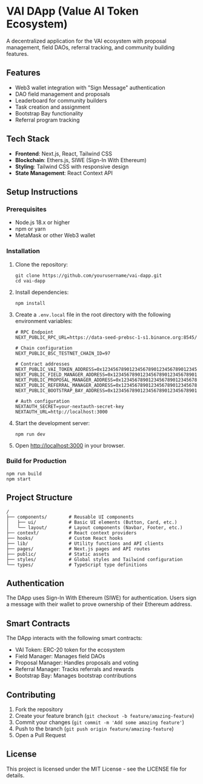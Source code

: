 # VAI DApp (Value AI Token Ecosystem)

A decentralized application for the VAI ecosystem with proposal management, field DAOs, referral tracking, and community building features.

## Features

- Web3 wallet integration with "Sign Message" authentication
- DAO field management and proposals
- Leaderboard for community builders
- Task creation and assignment
- Bootstrap Bay functionality
- Referral program tracking

## Tech Stack

- **Frontend**: Next.js, React, Tailwind CSS
- **Blockchain**: Ethers.js, SIWE (Sign-In With Ethereum)
- **Styling**: Tailwind CSS with responsive design
- **State Management**: React Context API

## Setup Instructions

### Prerequisites

- Node.js 18.x or higher
- npm or yarn
- MetaMask or other Web3 wallet

### Installation

1. Clone the repository:
   ```
   git clone https://github.com/yourusername/vai-dapp.git
   cd vai-dapp
   ```

2. Install dependencies:
   ```
   npm install
   ```

3. Create a `.env.local` file in the root directory with the following environment variables:
   ```
   # RPC Endpoint
   NEXT_PUBLIC_RPC_URL=https://data-seed-prebsc-1-s1.binance.org:8545/
   
   # Chain configuration
   NEXT_PUBLIC_BSC_TESTNET_CHAIN_ID=97
   
   # Contract addresses
   NEXT_PUBLIC_VAI_TOKEN_ADDRESS=0x1234567890123456789012345678901234567890
   NEXT_PUBLIC_FIELD_MANAGER_ADDRESS=0x1234567890123456789012345678901234567890
   NEXT_PUBLIC_PROPOSAL_MANAGER_ADDRESS=0x1234567890123456789012345678901234567890
   NEXT_PUBLIC_REFERRAL_MANAGER_ADDRESS=0x1234567890123456789012345678901234567890
   NEXT_PUBLIC_BOOTSTRAP_BAY_ADDRESS=0x1234567890123456789012345678901234567890
   
   # Auth configuration
   NEXTAUTH_SECRET=your-nextauth-secret-key
   NEXTAUTH_URL=http://localhost:3000
   ```

4. Start the development server:
   ```
   npm run dev
   ```

5. Open [http://localhost:3000](http://localhost:3000) in your browser.

### Build for Production

```
npm run build
npm start
```

## Project Structure

```
/
├── components/        # Reusable UI components
│   ├── ui/            # Basic UI elements (Button, Card, etc.)
│   └── layout/        # Layout components (Navbar, Footer, etc.)
├── context/           # React context providers
├── hooks/             # Custom React hooks
├── lib/               # Utility functions and API clients
├── pages/             # Next.js pages and API routes
├── public/            # Static assets
├── styles/            # Global styles and Tailwind configuration
└── types/             # TypeScript type definitions
```

## Authentication

The DApp uses Sign-In With Ethereum (SIWE) for authentication. Users sign a message with their wallet to prove ownership of their Ethereum address.

## Smart Contracts

The DApp interacts with the following smart contracts:
- VAI Token: ERC-20 token for the ecosystem
- Field Manager: Manages field DAOs
- Proposal Manager: Handles proposals and voting
- Referral Manager: Tracks referrals and rewards
- Bootstrap Bay: Manages bootstrap contributions

## Contributing

1. Fork the repository
2. Create your feature branch (`git checkout -b feature/amazing-feature`)
3. Commit your changes (`git commit -m 'Add some amazing feature'`)
4. Push to the branch (`git push origin feature/amazing-feature`)
5. Open a Pull Request

## License

This project is licensed under the MIT License - see the LICENSE file for details.
